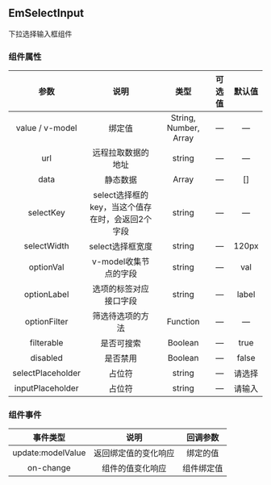 ## EmSelectInput

下拉选择输入框组件

### 组件属性

|        参数         |              说明               |          类型           | 可选值 |  默认值  |
|:-----------------:|:-----------------------------:|:---------------------:|:---:|:-----:|
|  value / v-model  |              绑定值              | String, Number, Array |  —  |   —   |
|        url        |           远程拉取数据的地址           |        string         |  —  |   —   |
|       data        |             静态数据              |         Array         |  —  |  []   |
|     selectKey     | select选择框的key，当这个值存在时，会返回2个字段 |        string         |  —  |   —   |
|    selectWidth    |          select选择框宽度          |        string         |  —  | 120px |
|     optionVal     |        v-model收集节点的字段         |        string         |  —  |  val  |
|    optionLabel    |          选项的标签对应接口字段          |        string         |  —  | label |
|   optionFilter    |           筛选待选项的方法            |       Function        |  —  |   —   |
|    filterable     |             是否可搜索             |        Boolean        |  —  | true  |
|     disabled      |             是否禁用              |        Boolean        |  —  | false |
| selectPlaceholder |              占位符              |        string         |  —  |  请选择  |
| inputPlaceholder  |              占位符              |        string         |  —  |  请输入  |

### 组件事件

|       事件类型        |     说明     | 回调参数  |
|:-----------------:|:----------:|:-----:|
| update:modelValue | 返回绑定值的变化响应 | 绑定的值  |
|     on-change     |  组件的值变化响应  | 组件绑定值 |
